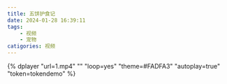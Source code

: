 ```yaml
---
title: 五饼护食记
date: 2024-01-28 16:39:11
tags: 
    - 视频
    - 宠物
catigories: 视频
---
```


{% dplayer "url=1.mp4" "" "loop=yes" "theme=#FADFA3" "autoplay=true" "token=tokendemo" %}
